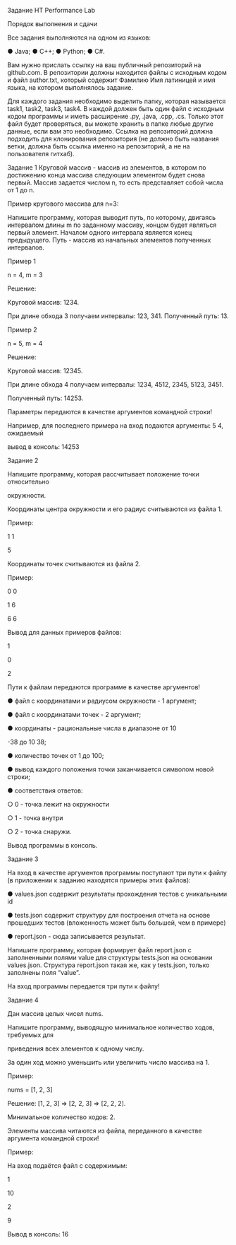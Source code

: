 Задание НТ Performance Lab

Порядок выполнения и сдачи

Все задания выполняются на одном из языков:

● Java;
● C++;
● Python;
● C#.

Вам нужно прислать ссылку на ваш публичный репозиторий на github.com.
В репозитории должны находится файлы с исходным кодом и файл author.txt,
который содержит Фамилию Имя латиницей и имя языка, на котором выполнялось
задание.

Для каждого задания необходимо выделить папку, которая называется task1,
task2, task3, task4. В каждой должен быть один файл с исходным кодом программы и
иметь расширение .py, .java, .cpp, .cs. Только этот файл будет проверяться, вы можете
хранить в папке любые другие данные, если вам это необходимо.
Ссылка на репозиторий должна подходить для клонирования репозитория (не
должно быть названия ветки, должна быть ссылка именно на репозиторий, а не на
пользователя гитхаб).

Задание 1
Круговой массив - массив из элементов, в котором по достижению конца массива
следующим элементом будет снова первый. Массив задается числом n, то есть
представляет собой числа от 1 до n.

Пример кругового массива для n=3:

Напишите программу, которая выводит путь, по которому, двигаясь интервалом длины
m по заданному массиву, концом будет являться первый элемент.
Началом одного интервала является конец предыдущего.
Путь - массив из начальных элементов полученных интервалов.

Пример 1

n = 4, m = 3

Решение:

Круговой массив: 1234.

При длине обхода 3 получаем интервалы: 123, 341. Полученный путь: 13.

Пример 2

n = 5, m = 4

Решение:

Круговой массив: 12345.

При длине обхода 4 получаем интервалы: 1234, 4512, 2345, 5123, 3451.

Полученный путь: 14253.

Параметры передаются в качестве аргументов командной строки!

Например, для последнего примера на вход подаются аргументы: 5 4, ожидаемый

вывод в консоль: 14253

Задание 2

Напишите программу, которая рассчитывает положение точки относительно

окружности.

Координаты центра окружности и его радиус считываются из файла 1.

Пример:

1 1

5

Координаты точек считываются из файла 2.

Пример:

0 0

1 6

6 6

Вывод для данных примеров файлов:

1

0

2

Пути к файлам передаются программе в качестве аргументов!

● файл с координатами и радиусом окружности - 1 аргумент;

● файл с координатами точек - 2 аргумент;

● координаты - рациональные числа в диапазоне от 10

-38 до 10 38;

● количество точек от 1 до 100;

● вывод каждого положения точки заканчивается символом новой строки;

● соответствия ответов:

○ 0 - точка лежит на окружности

○ 1 - точка внутри

○ 2 - точка снаружи.

Вывод программы в консоль.


Задание 3

На вход в качестве аргументов программы поступают три пути к файлу (в приложении
к заданию находятся примеры этих файлов):

● values.json содержит результаты прохождения тестов с уникальными id

● tests.json содержит структуру для построения отчета на основе прошедших
тестов (вложенность может быть большей, чем в примере)

● report.json - сюда записывается результат.

Напишите программу, которая формирует файл report.json с заполненными полями
value для структуры tests.json на основании values.json.
Структура report.json такая же, как у tests.json, только заполнены поля “value”.

На вход программы передается три пути к файлу!

Задание 4

Дан массив целых чисел nums.

Напишите программу, выводящую минимальное количество ходов, требуемых для

приведения всех элементов к одному числу.

За один ход можно уменьшить или увеличить число массива на 1.

Пример:

nums = [1, 2, 3]

Решение: [1, 2, 3] => [2, 2, 3] => [2, 2, 2].

Минимальное количество ходов: 2.

Элементы массива читаются из файла, переданного в качестве аргумента
командной строки!

Пример:

На вход подаётся файл с содержимым:

1

10

2

9

Вывод в консоль: 16
